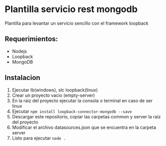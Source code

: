 # Plantilla servicio rest mongodb
Plantilla para levantar un servicio sencillo con el framework loopback

## Requerimientos:
* Nodejs
* Loopback
* MongoDB

## Instalacion
1. Ejecutar lb(windows), slc loopback(linux)
2. Crear un proyecto vacio (empty-server)
3. En la raiz del proyecto ejecutar la consola o terminal en caso de ser linux
4. Ejecutar `npm install loopback-connector-mongodb --save`
5. Descargar este repositorio, copiar las carpetas common y server la raiz del proyecto
6. Modificar el archivo datasources.json que se encuentra en la carpeta server
7. Listo para ejecutar `node .`
